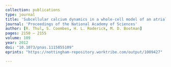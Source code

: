 ```yaml
---
collection: publications
type: journal
title: 'Subcellular calcium dynamics in a whole-cell model of an atrial myocyte'
journal: 'Proceedings of the National Academy of Sciences'
author: [R. Thul, S. Coombes, H. L. Roderick, M. D. Bootman]
pages: 2150 – 2155
volume: 109
year: 2012
doi: "10.1073/pnas.1115855109"
eprints: "https://nottingham-repository.worktribe.com/output/1009427"

---
```

